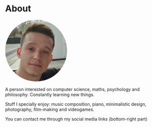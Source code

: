 # About

<img src="content/img/photo1.jpeg" alt="my face" width="200" height="200" style="border-radius: 50%;">

A person interested on computer science, maths, psychology and philosophy. Constantly learning new things.

Stuff I specially enjoy: music composition, piano, minimalistic design, photography, film-making and videogames.

You can contact me through my social media links (bottom-right part)